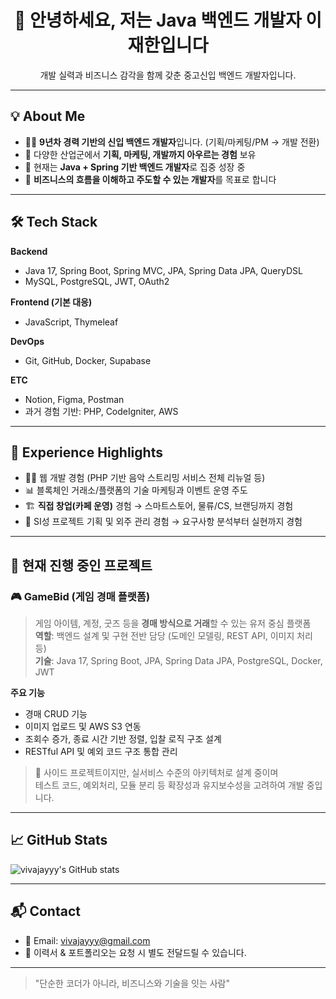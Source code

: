 <h1 align="center">👋 안녕하세요, 저는 Java 백엔드 개발자 이재한입니다</h1>

<p align="center">
  개발 실력과 비즈니스 감각을 함께 갖춘 중고신입 백엔드 개발자입니다.
</p>

---

## 💡 About Me

- 👨‍💻 **9년차 경력 기반의 신입 백엔드 개발자**입니다. (기획/마케팅/PM → 개발 전환)
- 💼 다양한 산업군에서 **기획, 마케팅, 개발까지 아우르는 경험** 보유  
- 🌱 현재는 **Java + Spring 기반 백엔드 개발자**로 집중 성장 중
- 🧠 **비즈니스의 흐름을 이해하고 주도할 수 있는 개발자**를 목표로 합니다

---

## 🛠️ Tech Stack

**Backend**
- Java 17, Spring Boot, Spring MVC, JPA, Spring Data JPA, QueryDSL
- MySQL, PostgreSQL, JWT, OAuth2

**Frontend (기본 대응)**
- JavaScript, Thymeleaf

**DevOps**
- Git, GitHub, Docker, Supabase

**ETC**
- Notion, Figma, Postman  
- 과거 경험 기반: PHP, CodeIgniter, AWS

---

## 💼 Experience Highlights

- 👨‍💻 웹 개발 경험 (PHP 기반 음악 스트리밍 서비스 전체 리뉴얼 등)
- 📊 블록체인 거래소/플랫폼의 기술 마케팅과 이벤트 운영 주도
- 🏗️ **직접 창업(카페 운영)** 경험 → 스마트스토어, 물류/CS, 브랜딩까지 경험
- 🧾 SI성 프로젝트 기획 및 외주 관리 경험 → 요구사항 분석부터 실현까지 경험

---

## 🚀 현재 진행 중인 프로젝트

### 🎮 GameBid (게임 경매 플랫폼)  
> 게임 아이템, 계정, 굿즈 등을 **경매 방식으로 거래**할 수 있는 유저 중심 플랫폼  
> **역할**: 백엔드 설계 및 구현 전반 담당 (도메인 모델링, REST API, 이미지 처리 등)  
> **기술**: Java 17, Spring Boot, JPA, Spring Data JPA, PostgreSQL, Docker, JWT

**주요 기능**
- 경매 CRUD 기능
- 이미지 업로드 및 AWS S3 연동
- 조회수 증가, 종료 시간 기반 정렬, 입찰 로직 구조 설계
- RESTful API 및 예외 코드 구조 통합 관리

> 🧩 사이드 프로젝트이지만, 실서비스 수준의 아키텍처로 설계 중이며  
> 테스트 코드, 예외처리, 모듈 분리 등 확장성과 유지보수성을 고려하여 개발 중입니다.

---

## 📈 GitHub Stats

![vivajayyy's GitHub stats](https://github-readme-stats.vercel.app/api?username=vivajayyy&count_private=true&show_icons=true&theme=default)

---

## 📬 Contact

- 📧 Email: vivajayyy@gmail.com  
- 📝 이력서 & 포트폴리오는 요청 시 별도 전달드릴 수 있습니다.

---

> "단순한 코더가 아니라, 비즈니스와 기술을 잇는 사람"  
